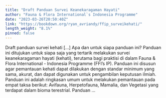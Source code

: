 ```yaml
---
title: "Draft Panduan Survei Keanekaragaman Hayati"
author: "Fauna & Flora International`s Indonesia Programme"
date: "2023-03-26T20:50:40Z"
link: "https://bookdown.org/ryan_avriandy/ffip_surveikehati/"
length_weight: "8.1%"
pinned: false
---
```


Draft panduan survei kehati [...] Apa dan untuk siapa panduan ini? Panduan ini ditujukan untuk siapa saja yang tertarik melakukan survei keanekaragaman hayati (kehati), terutama bagi praktisi di dalam Fauna & Flora International - Indonesia Programme (FFI’s IP). Panduan ini disusun agar pemantauan kehati dapat dilakukan dengan standar minimum yang sama, akurat, dan dapat digunakan untuk pengambilan keputusan ilmiah. Panduan ini adalah ringkasan umum untuk melakukan pemantauan pada empat taksa berikut: Avifauna, Herpetofauna, Mamalia, dan Vegetasi yang terdapat dalam bioma terestrial. Panduan ...

